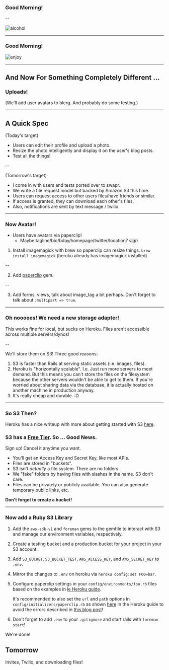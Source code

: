 ### Good Morning!

--

![alcohol](http://media.giphy.com/media/vyZBKDpUC0niE/giphy.gif)

---

### Good Morning!

![enjoy](http://wac.450f.edgecastcdn.net/80450F/starcrush.com/files/2013/08/pr-8.gif)

---

## And Now For Something Completely Different ...

### Uploads!

(We'll add user avatars to blerg. And probably do some testing.)

---

## A Quick Spec

(Today's target)
* Users can edit their profile and upload a photo.
* Resize the photo intelligently and display it on the user's blog posts.
* Test all the things!

--

(Tomorrow's target)
* I come in with users and tests ported over to swapr.
* We write a file request model but backed by Amazon S3 this time.
* Users can request access to other users files/have friends or similar.
* If access is granted, they can download each other's files.
* Also, notifications are sent by text message / twilio.

---

### Now Avatar!

* Users have avatars via paperclip!
  * Maybe tagline/bio/bday/homepage/twitter/location? *sigh*

1. Install imagemagick with brew so paperclip can resize things.
   `brew install imagemagick` (heroku already has imagemagick installed)

--

2. Add [paperclip][paperclip] gem.

--

3. Add forms, views, talk about image_tag a bit perhaps.
   Don't forget to talk about `:multipart => true`.

[heroku-paperclip]: https://devcenter.heroku.com/articles/paperclip-s3
[paperclip]: https://github.com/thoughtbot/paperclip

---

### Oh nooooes! We need a new storage adapter!

This works fine for local, but sucks on Heroku.
Files aren't accessible across multiple servers/dynos!

--

We'll store them on S3! Three good reasons:
  1. S3 is faster than Rails at serving static assets (i.e. images, files).
  2. Heroku is "horizontally scalable". I.e. Just run more servers to
     meet demand. But this means you can't store the files on the filesystem
     because the other servers wouldn't be able to get to them. If you're worried
     about sharing data via the database, it is actually hosted on another
     machine in production anyway.
  3. It's really cheap and durable. :D

---

### So S3 Then?

Heroku has a nice writeup with more about getting started
with S3 [here][heroku-s3].

[heroku-s3]: https://devcenter.heroku.com/articles/s3

### S3 has a [Free Tier][free-s3]. So ... Good News.

Sign up! Cancel it anytime you want.

* You'll get an Access Key and Secret Key, like most APIs.
* Files are stored in "buckets".
* S3 isn't *actually* a file system. There are no folders.
* We "fake" folders by having files with slashes in the name. S3 don't care.
* Files can be privately or publicly available.
  You can also generate temporary public links, etc.

**Don't forget to create a bucket!**

[free-s3]: https://aws.amazon.com/free/

---

### Now add a Ruby S3 Library

1. Add the `aws-sdk-v1` and `foreman` gems to the gemfile to
   interact with S3 and manage our environment variables, respectively.
2. Create a testing bucket and a production bucket for your project in your S3 account.
3. Add `S3_BUCKET`, `S3_BUCKET_TEST`, `AWS_ACCESS_KEY`, and `AWS_SECRET_KEY` to `.env`.
4. Mirror the changes to `.env` on heroku via `heroku config:set FOO=bar`.
5. Configure paperclip settings in your `config/environments/foo.rb` files
   based on the examples in [le Heroku guide][heroku-paper-config].

   It's recommended to also set the `url` and `path` options in
   `config/initializers/paperclip.rb` as shown [here][heroku-initializers] in the Heroku guide
   to avoid the errors described in [this blog post][paperclip-gotcha]!
6. Don't forget to add `.env` to your `.gitignore` and start rails with `foreman start`!

We're done!

[heroku-initializers]: https://devcenter.heroku.com/articles/paperclip-s3#international-users-additional-configuration
[heroku-paper-config]: https://devcenter.heroku.com/articles/paperclip-s3#configuration
[paperclip-gotcha]: http://blog.paulrugelhiatt.com/rails/paperclip/s3/2014/11/15/paperclip-and-s3-PermanentRedirect-the-bucket-you-are-attempting-to-access.html

## Tomorrow

Invites, Twilio, and downloading files!
